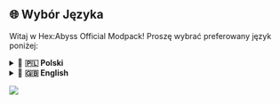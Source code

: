 ## 🌐 Wybór Języka

Witaj w Hex:Abyss Official Modpack! Proszę wybrać preferowany język poniżej:


<details>
  <summary>🔹 <strong>🇵🇱 Polski</strong></summary>

# 🔹 MODPACK - INFORMACJE 🔹
**Hex:Abyss Official Modpack** został stworzony specjalnie z myślą o graniu na serwerze Minecraft Hex:Abyss na wersji Forge 47.3.0, 1.20.1.
Modpack będzie aktualizowany w taki sposób, aby sprostać oczekiwaniom wszystkich i zaoszczędzić czas. 

# 🔹 MODPACK – WERSJE DO POBRANIA 🔹
Każdy update będzie zawierał trzy wersje paczki do pobrania:
- **Release**<br>
  - Standardowa paczka dla graczy korzystających z rekomendowanego launchera CurseForge.<br>
  - Do zaimportowania na CurseForge.
- **Raw Release**<br>
  - Paczka dla graczy używających innego launchera niż CurseForge (w tym dla graczy bez kupionej gry Minecraft).<br>
  - Do wypakowania w folderze instancji.
- **Update**<br>
  - Paczka uzupełniająca poprzednią wersję modpacka o nowości w aktualniejszej wersji (tzn. paczka dla graczy z już zainstalowanym modpackiem).<br>
  - Do wypakowania w folderze instancji z wcześniej zainstalowanym modpackiem.<br>
  - W przypadku, gdy update wymaga usunięcia danego elementu w nowszej wersji, który był obecny w starszej - będzie wówczas umieszczany patch note plików, które należy usunąć.

# 🔹 MODPACK – ODMIANY 🔹
Do wygodnej gry na serwerze Minecraft Hex:Abyss zostały przygotowane dwie odmiany paczki:
- **FULL**<br>
  - Pełna, standardowa wersja z **wszystkimi** modami – najbardziej rozbudowana, z bogatą oprawą, dodatkowymi funkcjami i efektami.<br>
  - Dla graczy, którzy mają trochę więcej zasobów sprzętowych i chcą doświadczyć wszystkiego, co oferuje nasz modpack.<br>
- **LITE**<br>
  - Odchudzona wersja, w której usunięto **opcjonalne** mody-dodatki obciążające wydajność.
  - Zoptymalizowana pod kątem maksymalnej płynności i najmniejszego zużycia pamięci, ale wciąż w pełni kompatybilna z serwerem.
  - Idealna dla graczy na słabszych komputerach, którzy nie są w stanie przypisać minimum 8 GB RAM.
  - Dołączony jest minimalistyczny resource pack 16×16 – **_[SMART BOOST](https://www.curseforge.com/minecraft/texture-packs/smart-boost)_**, który:
    - redukuje detale tekstur, odciążając GPU i CPU.
    - wygładza bloki i interfejs, nadając głębokie, czarne GUI.
    - optymalizuje grafikę do prostych, stabilnych form.
    - zapewnia stabilność i płynność nawet na słabszym sprzęcie.
  - Rekomendujemy ustawienie argumentów JVM z pliku [JVM.md](https://github.com/borianek/hexabyss/blob/main/JVM.md). Dzięki temu Minecraft uruchomi się z odpowiednim przydziałem RAM-u i zoptymalizowanymi ustawieniami garbage collectora.  

# 🔹 MODPACK – POBIERZ 🔹
<p align="center">
  <a href="https://github.com/borianek/HexAbyss/releases" style="font-size: 1.2em;">
    📥 <strong>POBIERZ MODPACK’A</strong> 📥
  </a>
</p>

<p align="center">
  <em>Aby pobrać modpack, wybierz wydanie <strong>“Latest”</strong>, a następnie przewiń do sekcji <strong>“Assets”</strong> i kliknij w odpowiedni wariant, aby zacząć pobieranie.</em><br>
  <img src="https://github.com/user-attachments/assets/78165973-b8bc-41f7-9832-6126db5de1a1" 
       alt="Instrukcja: wybierz Latest, przewiń do Assets i pobierz modpack" 
       width="902" height="362" />
</p>

**Paczka serwera Hex:Abyss rekomenduje posiadanie CurseForge do jej poprawnego wgrania ⬎<br>
Pobierz CurseForge: http://curseforge.bori.graphics**

## 📘 Poradnik instalacji i aktualizacji

Chcesz szybko i bezproblemowo **zainstalować** lub **zaktualizować** modpack?  
Skorzystaj z naszego szczegółowego przewodnika:

👉 [Przejdź do poradnika instalacji i aktualizacji](https://discord.com/channels/965258849604997170/1266406849301839923)  

</details>

<details>
  <summary>🔹 <strong>🇬🇧 English</strong></summary>

# 🔹 MODPACK - GENERAL INFO 🔹

**Hex:Abyss Official Modpack** was created specifically for playing on Hex:Abyss Minecraft server on Forge version 47.3.0, 1.20.1.
The modpack will be updated in such a way as to meet everyone’s expectations and save time.

# 🔹 MODPACK – DOWNLOAD VERSIONS 🔹

Each update will include three downloadable pack versions:

* **Release**<br>
  - Standard pack for players using the recommended CurseForge launcher.<br>
  - To import into CurseForge.
* **Raw Release**<br>
  - Pack for players using a launcher other than CurseForge (including those without a purchased copy of Minecraft).<br>
  - To unzip in the instance folder.
* **Update**<br>
  - Supplemental pack that adds the new content of the latest version to the previous modpack installation.<br>
  - To unzip in the instance folder of an already installed modpack.<br>
  - If the update requires removal of certain files present in the older version, a patch note listing the files to delete will be provided.

# 🔹 MODPACK – VARIANTS 🔹

Two variants of the pack have been prepared for smooth gameplay on the Hex\:Abyss Minecraft server:

* **FULL**<br>
  - The complete, standard version with **all** mods – the most feature-rich, with enhanced visuals, additional functions, and effects.<br>
  - For players with more robust hardware who want to experience everything our modpack has to offer.<br>
* **LITE**<br>
  - A slimmed-down version with **optional** performance-heavy mods removed.<br>
  - Optimized for maximum smoothness and minimal memory usage, while remaining fully compatible with the server.<br>
  - Ideal for players on lower-end computers who cannot allocate at least 8 GB of RAM.<br>
  - Includes the minimalist 16×16 resource pack – **_[SMART BOOST](https://www.curseforge.com/minecraft/texture-packs/smart-boost)_**, which:
    - reduces texture details, offloading GPU and CPU.
    - smooths blocks and interface, providing a deep, black GUI.
    - optimizes graphics into simple, stable forms.
    - ensures stability and smooth performance even on lower-end hardware.
  - We recommend using the JVM arguments settings from the [JVM.md](https://github.com/borianek/hexabyss/blob/main/JVM.md) file. This ensures Minecraft launches with the proper RAM allocation and optimized garbage collector settings.

 # 🔹 MODPACK – DOWNLOAD 🔹
<p align="center">
  <a href="https://github.com/borianek/HexAbyss/releases" style="font-size: 1.2em;">
    📥 <strong>DOWNLOAD THE MODPACK</strong> 📥
  </a>
</p>

<p align="center">
  <em>To download the modpack, select the <strong>“Latest”</strong> release, then scroll to the <strong>“Assets”</strong> section and click the appropriate variant to start your download.</em><br>
  <img src="https://github.com/user-attachments/assets/78165973-b8bc-41f7-9832-6126db5de1a1" 
       alt="Instructions: select Latest, scroll to Assets, and download the modpack" 
       width="902" height="362" />
</p>

**Hex:Abyss Official Modpack recommends having CurseForge installed for proper installation ⬎<br>
Download CurseForge: [http://curseforge.bori.graphics](http://curseforge.bori.graphics)**

## 📘 Installation & Update Guide

Want to quickly and effortlessly **install** or **update** the modpack?  
Use our detailed guide:

👉 [Go to the installation & update guide](https://discord.com/channels/965258849604997170/1266406849301839923)  
  
</details>

![](https://github.com/user-attachments/assets/bfb4e4b0-5190-4e0d-88fe-0b692f32156a)
